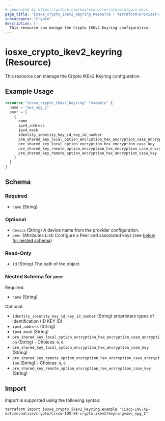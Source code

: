 ```yaml
---
# generated by https://github.com/hashicorp/terraform-plugin-docs
page_title: "iosxe_crypto_ikev2_keyring Resource - terraform-provider-iosxe"
subcategory: "Crypto"
description: |-
  This resource can manage the Crypto IKEv2 Keyring configuration.
---
```


# iosxe_crypto_ikev2_keyring (Resource)

This resource can manage the Crypto IKEv2 Keyring configuration.

## Example Usage

```terraform
resource "iosxe_crypto_ikev2_keyring" "example" {
  name = "aws_vpg_1"
  peer = [
    {
      name                                                                   = "aws_vpg_1"
      ipv4_address                                                           = "1.2.3.4"
      ipv4_mask                                                              = "255.255.255.248"
      identity_identity_key_id_key_id_number                                 = "vpn200"
      pre_shared_key_local_option_encryption_hex_encryption_case_encryption  = "6"
      pre_shared_key_local_option_encryption_hex_encryption_case_key         = "cisco123"
      pre_shared_key_remote_option_encryption_hex_encryption_case_encryption = "6"
      pre_shared_key_remote_option_encryption_hex_encryption_case_key        = "cisco123"
    }
  ]
}
```

<!-- schema generated by tfplugindocs -->
## Schema

### Required

- `name` (String)

### Optional

- `device` (String) A device name from the provider configuration.
- `peer` (Attributes List) Configure a Peer and associated keys (see [below for nested schema](#nestedatt--peer))

### Read-Only

- `id` (String) The path of the object.

<a id="nestedatt--peer"></a>
### Nested Schema for `peer`

Required:

- `name` (String)

Optional:

- `identity_identity_key_id_key_id_number` (String) proprietary types of identification (ID KEY ID)
- `ipv4_address` (String)
- `ipv4_mask` (String)
- `pre_shared_key_local_option_encryption_hex_encryption_case_encryption` (String) - Choices: `0`, `6`
- `pre_shared_key_local_option_encryption_hex_encryption_case_key` (String)
- `pre_shared_key_remote_option_encryption_hex_encryption_case_encryption` (String) - Choices: `0`, `6`
- `pre_shared_key_remote_option_encryption_hex_encryption_case_key` (String)

## Import

Import is supported using the following syntax:

```shell
terraform import iosxe_crypto_ikev2_keyring.example "Cisco-IOS-XE-native:native/crypto/Cisco-IOS-XE-crypto:ikev2/keyring=aws_vpg_1"
```
